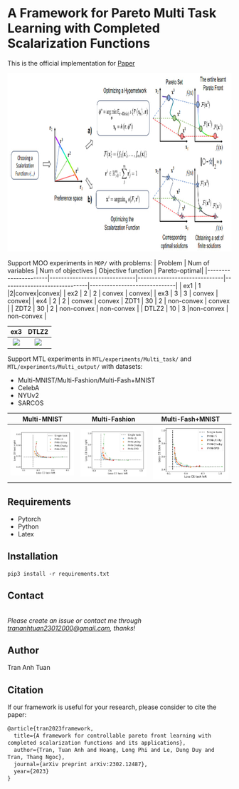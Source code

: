 
# A Framework for Pareto Multi Task Learning with Completed Scalarization Functions
This is the official implementation for [Paper](https://arxiv.org/abs/2302.12487)  

<img src="src/1.jpg" alt=”Image” style="width:1200px;height:400px;">

Support MOO experiments in `MOP/` with problems:
| Problem  | Num of variables      | Num of objectives | Objective function | Pareto-optimal|
|----------------------|------------------------------|------------------------------|------------------------------|------------------------------|
| ex1              | 1           |2|convex|convex|
| ex2               | 2       | 2 | convex | convex|
| ex3             | 3 | 3 | convex | convex|
| ex4            |    2         | 2 | convex | convex
| ZDT1        |       30      |  2  | non-convex | convex |
| ZDT2         |       30        |  2  | non-convex | non-convex |
| DTLZ2         |       10         |  3  |non-convex | non-convex |

ex3                   |  DTLZ2
:-------------------------:|:-------------------------:
![](src/train_1.gif)  |  ![](src/train_2.gif)

Support MTL experiments in `MTL/experiments/Multi_task/` and `MTL/experiments/Multi_output/` with datasets:
- Multi-MNIST/Multi-Fashion/Multi-Fash+MNIST 
- CelebA 
- NYUv2 
- SARCOS

Multi-MNIST                   |  Multi-Fashion                 |  Multi-Fash+MNIST 
:-------------------------:|:-----------------------:|:-------------------------:
![](src/MNIST.jpg)  |  ![](src/FASHIOn.jpg) | ![](src/Fashion_Mnist.jpg)

## Requirements
- Pytorch
- Python
- Latex

## Installation
```
pip3 install -r requirements.txt
```
## Contact

[]([trananhtuan23012000@gmail.com](https://github.com/tuantran23012000))  
*Please create an issue or contact me through trananhtuan23012000@gmail.com, thanks!*

## Author

Tran Anh Tuan

## Citation
If our framework is useful for your research, please consider to cite the paper:
```
@article{tran2023framework,
  title={A framework for controllable pareto front learning with completed scalarization functions and its applications},
  author={Tran, Tuan Anh and Hoang, Long Phi and Le, Dung Duy and Tran, Thang Ngoc},
  journal={arXiv preprint arXiv:2302.12487},
  year={2023}
}
```
